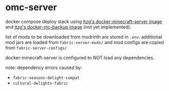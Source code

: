 # omc-server
docker compose deploy stack using [itzg's docker-minecraft-server image](https://github.com/itzg/docker-minecraft-server) and [itzg's docker-mc-backup image](https://github.com/itzg/docker-mc-backup) (not yet implemented).

list of mods to be downloaded from modrinth are stored in `.env`. additional mod jars are loaded from `fabric-server-mods/` and mod configs are copied from `fabric-server-configs/`

docker-minecraft-server is configured to NOT load any dependencies.

note: dependency errors caused by:
- `fabric-seasons-delight-compat`
- `cultural-delights-fabric`
